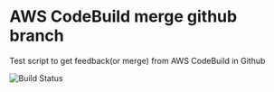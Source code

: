 # AWS CodeBuild merge github branch 

Test script to get feedback(or merge) from AWS CodeBuild in Github


![Build Status](https://codebuild.us-east-1.amazonaws.com/badges?uuid=eyJlbmNyeXB0ZWREYXRhIjoibEZqaHpZd3lPeHlDK2FvR0djdjM0d0RZZ0pJQm02Mzc4andyY2FGQ0l3R2xMbEk1TDZ1VVBoMFZFenZ1cUpMbTc4ZzRIODYzcDdlSTFDc3dtVzZkWFpzPSIsIml2UGFyYW1ldGVyU3BlYyI6IlFWTTBNVVlTeFduWEU0ZHAiLCJtYXRlcmlhbFNldFNlcmlhbCI6MX0%3D&branch=main)
